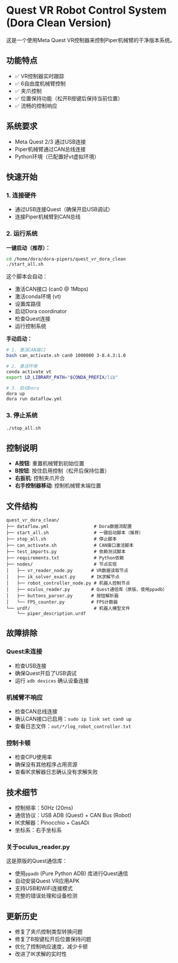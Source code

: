 # Quest VR Robot Control System (Dora Clean Version)

这是一个使用Meta Quest VR控制器来控制Piper机械臂的干净版本系统。

## 功能特点

- ✅ VR控制器实时跟踪
- ✅ 6自由度机械臂控制
- ✅ 夹爪控制
- ✅ 位置保持功能（松开B按键后保持当前位置）
- ✅ 流畅的控制响应

## 系统要求

- Meta Quest 2/3 通过USB连接
- Piper机械臂通过CAN总线连接
- Python环境（已配置好vt虚拟环境）

## 快速开始

### 1. 连接硬件
- 通过USB连接Quest（确保开启USB调试）
- 连接Piper机械臂到CAN总线

### 2. 运行系统

**一键启动（推荐）：**
```bash
cd /home/dora/dora-pipers/quest_vr_dora_clean
./start_all.sh
```

这个脚本会自动：
- 激活CAN接口 (can0 @ 1Mbps)
- 激活conda环境 (vt)
- 设置库路径
- 启动Dora coordinator
- 检查Quest连接
- 运行控制系统

**手动启动：**
```bash
# 1. 激活CAN接口
bash can_activate.sh can0 1000000 3-8.4.3:1.0

# 2. 激活环境
conda activate vt
export LD_LIBRARY_PATH="$CONDA_PREFIX/lib"

# 3. 启动Dora
dora up
dora run dataflow.yml
```

### 3. 停止系统

```bash
./stop_all.sh
```

## 控制说明

- **A按钮**: 重置机械臂到初始位置
- **B按钮**: 按住启用控制（松开后保持位置）
- **右扳机**: 控制夹爪开合
- **右手控制器移动**: 控制机械臂末端位置

## 文件结构

```
quest_vr_dora_clean/
├── dataflow.yml                 # Dora数据流配置
├── start_all.sh                 # 一键启动脚本（推荐）
├── stop_all.sh                  # 停止脚本
├── can_activate.sh              # CAN接口激活脚本
├── test_imports.py              # 依赖测试脚本
├── requirements.txt             # Python依赖
├── nodes/                       # 节点实现
│   ├── vr_reader_node.py       # VR数据读取节点
│   ├── ik_solver_exact.py      # IK求解节点
│   ├── robot_controller_node.py # 机器人控制节点
│   ├── oculus_reader.py        # Quest通信库（原版，使用ppadb）
│   ├── buttons_parser.py       # 按钮解析器
│   └── FPS_counter.py          # FPS计数器
└── urdf/                        # 机器人模型文件
    └── piper_description.urdf

```

## 故障排除

### Quest未连接
- 检查USB连接
- 确保Quest开启了USB调试
- 运行 `adb devices` 确认设备连接

### 机械臂不响应
- 检查CAN总线连接
- 确认CAN接口已启用：`sudo ip link set can0 up`
- 查看日志文件：`out/*/log_robot_controller.txt`

### 控制卡顿
- 检查CPU使用率
- 确保没有其他程序占用资源
- 查看IK求解器日志确认没有求解失败

## 技术细节

- 控制频率：50Hz (20ms)
- 通信协议：USB ADB (Quest) + CAN Bus (Robot)
- IK求解器：Pinocchio + CasADi
- 坐标系：右手坐标系

### 关于oculus_reader.py

这是原版的Quest通信库：
- 使用`ppadb` (Pure Python ADB) 库进行Quest通信
- 自动安装Quest VR应用APK
- 支持USB和WiFi连接模式
- 完整的错误处理和设备检测

## 更新历史

- 修复了夹爪控制类型转换问题
- 修复了B按键松开后位置保持问题
- 优化了控制响应速度，减少卡顿
- 改进了IK求解的实时性
